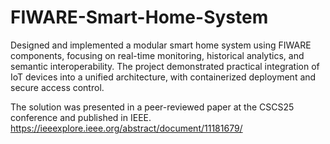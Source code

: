 # FIWARE-Smart-Home-System
Designed and implemented a modular smart home system using FIWARE components, focusing on real-time monitoring, historical analytics, and semantic interoperability. The project demonstrated practical integration of IoT devices into a unified architecture, with containerized deployment and secure access control.

The solution was presented in a peer-reviewed paper at the CSCS25 conference and published in IEEE.
https://ieeexplore.ieee.org/abstract/document/11181679/

